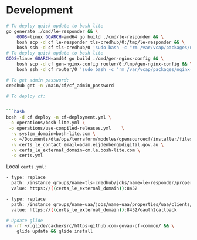 # Development

```bash
# To deploy quick update to bosh lite
go generate ./cmd/le-responder && \
    GOOS=linux GOARCH=amd64 go build ./cmd/le-responder && \
    bosh scp -d cf le-responder tls-credhub/0:/tmp/le-responder && \
    bosh ssh -d cf tls-credhub/0 'sudo bash -c "rm /var/vcap/packages/nginx-tls-config-go-tools/bin/le-responder && cp /tmp/le-responder /var/vcap/packages/nginx-tls-config-go-tools/bin && /var/vcap/bosh/bin/monit restart le-responder /var/vcap/packages/nginx-tls-config-go-tools/bin/"'
# To deploy quick update to bosh lite
GOOS=linux GOARCH=amd64 go build ./cmd/gen-nginx-config && \
    bosh scp -d cf gen-nginx-config router/0:/tmp/gen-nginx-config && \
    bosh ssh -d cf router/0 'sudo bash -c "rm /var/vcap/packages/nginx-tls-config-go-tools/bin/gen-nginx-config && cp /tmp/gen-nginx-config /var/vcap/packages/nginx-tls-config-go-tools/bin && /var/vcap/bosh/bin/monit restart gen-nginx-config /var/vcap/packages/nginx-tls-config-go-tools/bin/"'

# To get admin password:
credhub get -n /main/cf/cf_admin_password

# To deploy cf:


```bash
bosh -d cf deploy -n cf-deployment.yml \
 -o operations/bosh-lite.yml \
 -o operations/use-compiled-releases.yml    \
  -v system_domain=bosh-lite.com \
  -o ~/Documents/dta/ops/terraform/modules/opensourcecf/installer/files/wrap-go-router-with-nginx.yml \
  -v certs_le_contact_email=adam.eijdenberg@digital.gov.au \
  -v certs_le_external_domain=cm.le.bosh-lite.com \
  -o certs.yml
```

Local `certs.yml`:

```bash
- type: replace
  path: /instance_groups/name=tls-credhub/jobs/name=le-responder/properties/config/servers/admin_ui/external_url
  value: https://((certs_le_external_domain)):8452

- type: replace
  path: /instance_groups/name=uaa/jobs/name=uaa/properties/uaa/clients/le-responder-user-client/redirect-uri
  value: https://((certs_le_external_domain)):8452/oauth2callback
```

```bash
# Update glide
rm -rf ~/.glide/cache/src/https-github.com-govau-cf-common/ && \
    glide update && glide install
```
